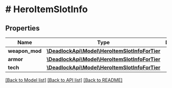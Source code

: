 # # HeroItemSlotInfo

## Properties

Name | Type | Description | Notes
------------ | ------------- | ------------- | -------------
**weapon_mod** | [**\DeadlockApi\Model\HeroItemSlotInfoForTier**](HeroItemSlotInfoForTier.md) |  |
**armor** | [**\DeadlockApi\Model\HeroItemSlotInfoForTier**](HeroItemSlotInfoForTier.md) |  |
**tech** | [**\DeadlockApi\Model\HeroItemSlotInfoForTier**](HeroItemSlotInfoForTier.md) |  |

[[Back to Model list]](../../README.md#models) [[Back to API list]](../../README.md#endpoints) [[Back to README]](../../README.md)
